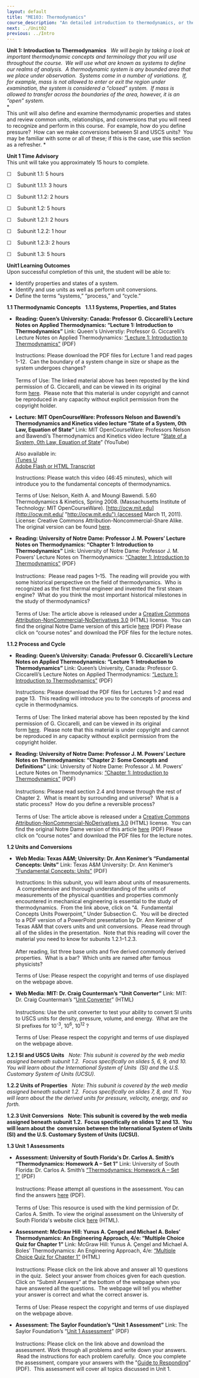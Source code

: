 ```yaml
---
layout: default
title: "ME103: Thermodynamics"
course_description: "An detailed introduction to thermodynamics, or the study of energy. Topics include energy conservation, thermodynamic quantities, enthalpy and entropy, work and heat, entropy generation, flow systems, and thermodynamic cycles."
next: ../Unit02
previous: ../Intro
---
```

**Unit 1: Introduction to Thermodynamics** <span id="1"></span> 
*We will begin by taking a look at important thermodynamic concepts and
terminology that you will use throughout the course.  We will use what
are known as systems to define our realms of analysis.  A thermodynamic
system is any bounded area that we place under observation.  Systems
come in a number of variations.  If, for example, mass is not allowed to
enter or exit the region under examination, the system is considered a
“closed” system.  If mass is allowed to transfer across the boundaries
of the area, however, it is an “open” system.*  
 *             
 This unit will also define and examine thermodynamic properties and
states and review common units, relationships, and conversions that you
will need to recognize and perform in this course.  For example, how do
you define pressure?  How can we make conversions between SI and USCS
units?  You may be familiar with some or all of these; if this is the
case, use this section as a refresher. *

**Unit 1 Time Advisory**  
This unit will take you approximately 15 hours to complete.

☐    Subunit 1.1: 5 hours

☐    Subunit 1.1.1: 3 hours  
  
 ☐    Subunit 1.1.2: 2 hours

☐    Subunit 1.2: 5 hours

☐    Subunit 1.2.1: 2 hours  
  
 ☐    Subunit 1.2.2: 1 hour  
  
 ☐    Subunit 1.2.3: 2 hours

☐    Subunit 1.3: 5 hours

**Unit1 Learning Outcomes**  
Upon successful completion of this unit, the student will be able to:  
-   Identify properties and states of a system.
-   Identify and use units as well as perform unit conversions.
-   Define the terms “systems,” “process,” and “cycle.”

**1.1 Thermodynamic Concepts** <span id="1.1"></span> 
**1.1.1 Systems, Properties, and States** <span id="1.1.1"></span> 
-   **Reading: Queen’s University: Canada: Professor G. Ciccarelli’s
    Lecture Notes on Applied Thermodynamics: “Lecture 1: Introduction to
    Thermodynamics”**
    Link: Queen's Universtiy: Professor G. Ciccarelli’s Lecture Notes on
    Applied Thermodynamics: [“Lecture 1: Introduction to
    Thermodynamics”](https://resources.saylor.org/archived/wp-content/uploads/2013/01/ME103-1.1.1_Ciccarcelli_Introduction-to-Thermodynamics.pdf)
    (PDF)  
      
     Instructions: Please download the PDF files for Lecture 1 and read
    pages 1-12.  Can the boundary of a system change in size or shape as
    the system undergoes changes?  
        
     Terms of Use: The linked material above has been reposted by the
    kind permission of G. Ciccarelli, and can be viewed in its original
    form [here](http://me.queensu.ca/Courses/230/LectureNotes.html).  Please
    note that this material is under copyright and cannot be reproduced
    in any capacity without explicit permission from the copyright
    holder. 

-   **Lecture: MIT OpenCourseWare: Professors Nelson and Bawendi’s
    Thermodynamics and Kinetics video lecture “State of a System, 0th
    Law, Equation of State”**
    Link: MIT OpenCourseWare: Professors Nelson and Bawendi’s
    Thermodynamics and Kinetics video lecture “[State of a System, 0th
    Law, Equation of State](http://www.youtube.com/watch?v=ZuU5yBIde_s)”
    (YouTube)  
      
     Also available in:  
     [iTunes
    U](http://deimos3.apple.com/WebObjects/Core.woa/Browse/mit.edu.1824849798.01824849803.1826441835?i=1362206377)  
     [Adobe Flash or HTML
    Transcript](http://ocw.mit.edu/courses/chemistry/5-60-thermodynamics-kinetics-spring-2008/video-lectures/lecture-1-state-of-a-system-0th-law-equation-of-state/)  
      
     Instructions: Please watch this video (46:45 minutes), which will
    introduce you to the fundamental concepts of thermodynamics.  
      
     Terms of Use: Nelson, Keith A. and Moungi Bawendi. 5.60
    Thermodynamics & Kinetics, Spring 2008. (Massachusetts Institute of
    Technology: MIT
    OpenCourseWare). [http://ocw.mit.edu](http://ocw.mit.edu/ "http://ocw.mit.edu") (accessed
    March 11, 2011). License: Creative Commons
    Attribution-Noncommercial-Share Alike. The original version can be
    found [here](http://ocw.mit.edu/courses/chemistry/5-60-thermodynamics-kinetics-spring-2008/video-lectures/lecture-1-state-of-a-system-0th-law-equation-of-state/).
      

-   **Reading: University of Notre Dame: Professor J. M. Powers’ Lecture
    Notes on Thermodynamics: “Chapter 1: Introduction to
    Thermodynamics”**
    Link: University of Notre Dame: Professor J. M. Powers’ Lecture
    Notes on Thermodynamics: [“Chapter 1: Introduction to
    Thermodynamics”](https://resources.saylor.org/archived/wp-content/uploads/2013/01/ME103_Powers-Lecture-on-Thermodynamics.pdf) (PDF)  
        
     Instructions:  Please read pages 1–15.  The reading will provide
    you with some historical perspective on the field of thermodynamics.
     Who is recognized as the first thermal engineer and invented the
    first steam engine?  What do you think the most important historical
    milestones in the study of thermodynamics?  
        
     Terms of Use: The article above is released under a [Creative
    Commons Attribution-NonCommercial-NoDerivatives
    3.0](http://creativecommons.org/licenses/by-nc-nd/3.0/) (HTML)
    license.  You can find the original Notre Dame version of this
    article [here](http://www3.nd.edu/~powers/ame.20231/) (PDF) Please
    click on “course notes” and download the PDF files for the lecture
    notes.

**1.1.2 Process and Cycle** <span id="1.1.2"></span> 
-   **Reading: Queen’s University: Canada: Professor G. Ciccarelli’s
    Lecture Notes on Applied Thermodynamics: “Lecture 1: Introduction to
    Thermodynamics”**
    Link: Queen’s University, Canada: Professor G. Ciccarelli’s Lecture
    Notes on Applied Thermodynamics: [“Lecture 1: Introduction to
    Thermodynamics”](https://resources.saylor.org/archived/wp-content/uploads/2013/01/ME103-1.1.1_Ciccarcelli_Introduction-to-Thermodynamics.pdf)
    (PDF)  
      
     Instructions: Please download the PDF files for Lectures 1-2 and
    read page 13.  This reading will introduce you to the concepts of
    process and cycle in thermodynamics.  
        
     Terms of Use: The linked material above has been reposted by the
    kind permission of G. Ciccarelli, and can be viewed in its original
    form [here](http://me.queensu.ca/Courses/230/LectureNotes.html).  Please
    note that this material is under copyright and cannot be reproduced
    in any capacity without explicit permission from the copyright
    holder. 

-   **Reading: University of Notre Dame: Professor J. M. Powers’ Lecture
    Notes on Thermodynamics: “Chapter 2: Some Concepts and
    Definitions”**
    Link: University of Notre Dame: Professor J. M. Powers’ Lecture
    Notes on Thermodynamics: [“Chapter 1: Introduction to
    Thermodynamics”](https://resources.saylor.org/archived/wp-content/uploads/2013/01/ME103_Powers-Lecture-on-Thermodynamics.pdf) (PDF)  
        
     Instructions: Please read section 2.4 and browse through the rest
    of Chapter 2.  What is meant by surrounding and universe?  What is a
    static process?  How do you define a reversible process?  
        
     Terms of Use: The article above is released under a [Creative
    Commons Attribution-NonCommercial-NoDerivatives
    3.0](http://creativecommons.org/licenses/by-nc-nd/3.0/) (HTML)
    license.  You can find the original Notre Dame version of this
    article [here](http://www3.nd.edu/~powers/ame.20231/) (PDF) Please
    click on “course notes” and download the PDF files for the lecture
    notes.

**1.2 Units and Conversions** <span id="1.2"></span> 
-   **Web Media: Texas A&M; University: Dr. Ann Kenimer’s “Fundamental
    Concepts: Units”**
    Link: Texas A&M University: Dr. Ann Kenimer’s [“Fundamental
    Concepts:
    Units”](http://www.onsiteconsortium.org/univ_curric.html#u1) (PDF)  
      
     Instructions: In this subunit, you will learn about units of
    measurements.  A comprehensive and thorough understanding of the
    units of measurements of the physical quantities and properties
    commonly encountered in mechanical engineering is essential to the
    study of thermodynamics.  From the link above, click on “4.
     Fundamental Concepts Units Powerpoint,” Under Subsection C.  You
    will be directed to a PDF version of a PowerPoint presentation by
    Dr. Ann Kenimer of Texas A&M that covers units and unit
    conversions.  Please read through all of the slides in the
    presentation.  Note that this reading will cover the material you
    need to know for subunits 1.2.1–1.2.3.  
        
     After reading, list three base units and five derived commonly
    derived properties.  What is a bar?  Which units are named after
    famous physicists?  
      
     Terms of Use: Please respect the copyright and terms of use
    displayed on the webpage above.

-   **Web Media: MIT: Dr. Craig Counterman’s “Unit Converter”**
    Link: MIT: Dr. Craig Counterman’s “[Unit
    Converter](http://web.mit.edu/course/3/3.091_dev/javaexamples/Hello/unit-convert.html)”
    (HTML)  
        
     Instructions: Use the unit converter to test your ability to
    convert SI units to USCS units for density, pressure, volume, and
    energy.  What are the SI prefixes for 10<sup>-3</sup>,
    10<sup>6</sup>, 10<sup>12</sup> ?  
      
     Terms of Use: Please respect the copyright and terms of use
    displayed on the webpage above.

**1.2.1 SI and USCS Units** <span id="1.2.1"></span> 
*Note: This subunit is covered by the web media assigned beneath subunit
1.2.  Focus specifically on slides 5, 6, 9, and 10.  You will learn
about the International System of Units  (SI) and the U.S. Customary
System of Units (UCSU).*

**1.2.2 Units of Properties** <span id="1.2.2"></span> 
**Note: This subunit is covered by the web media assigned beneath
subunit 1.2.  Focus specifically on slides 7, 8, and 11.  You will learn
about the* *the derived units for pressure, velocity, energy, and so
forth.**

**1.2.3 Unit Conversions** <span id="1.2.3"></span> 
**Note: This subunit is covered by the web media assigned beneath
subunit 1.2.  Focus specifically on slides 12 and 13.  You will learn
about the  conversion between the International System of Units (SI) and
the U.S. Customary System of Units (UCSU).**

**1.3 Unit 1 Assessments** <span id="1.3"></span> 
-   **Assessment: University of South Florida's Dr. Carlos A. Smith’s
    “Thermodynamics: Homework A – Set 1”**
    Link: University of South Florida: Dr. Carlos A. Smith’s
    [“Thermodynamics: Homework A – Set
    1”](https://resources.saylor.org/archived/wp-content/uploads/2013/01/ME103-Assesment1.pdf) (PDF)  
        
     Instructions: Please attempt all questions in the assessment. You
    can find the answers
    [here](https://resources.saylor.org/archived/wp-content/uploads/2013/01/ME103-Assesment1Answers.pdf)
    (PDF).  
        
     Terms of Use: This resource is used with the kind permission of Dr.
    Carlos A. Smith. To view the original assessment on the University
    of South Florida's website click
    [here](http://thermodynamics.eng.usf.edu/indexA.html) (HTML).

-   **Assessment: McGraw Hill: Yunus A. Çengel and Michael A. Boles’
    Thermodynamics: An Engineering Approach, 4/e: “Multiple Choice Quiz
    for Chapter 1”**
    Link: McGraw Hill: Yunus A. Çengel and Michael A. Boles’
    Thermodynamics: An Engineering Approach, 4/e: [“Multiple Choice Quiz
    for Chapter
    1”](http://highered.mcgraw-hill.com/sites/007352932x/student_view0/chapter1/multiple_choice_quiz.html)
    (HTML)  
        
     Instructions: Please click on the link above and answer all 10
    questions in the quiz.  Select your answer from choices given for
    each question.  Click on “Submit Answers” at the bottom of the
    webpage when you have answered all the questions.  The webpage will
    tell you whether your answer is correct and what the correct answer
    is.  
        
     Terms of Use: Please respect the copyright and terms of use
    displayed on the webpage above.

-   **Assessment: The Saylor Foundation’s “Unit 1 Assessment”**
    Link: The Saylor Foundation’s “[Unit 1
    Assessment](https://resources.saylor.org/archived/wp-content/uploads/2012/08/ME103-OC-Assessment-1-FINAL.pdf)”
    (PDF)  
        
     Instructions: Please click on the link above and download the
    assessment. Work through all problems and write down your answers.
     Read the instructions for each problem carefully.  Once you
    complete the assessment, compare your answers with the "[Guide to
    Responding](https://resources.saylor.org/archived/wp-content/uploads/2012/08/ME103-OC-Assessment-1-GTR-FINAL.pdf)”
    (PDF).  This assessment will cover all topics discussed in Unit 1.


